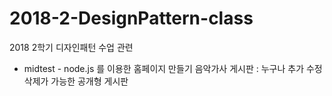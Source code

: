 # 2018-2-DesignPattern-class
2018 2학기 디자인패턴 수업 관련

- midtest -
node.js 를 이용한 홈페이지 만들기
음악가사 게시판 : 누구나 추가 수정 삭제가 가능한 공개형 게시판
